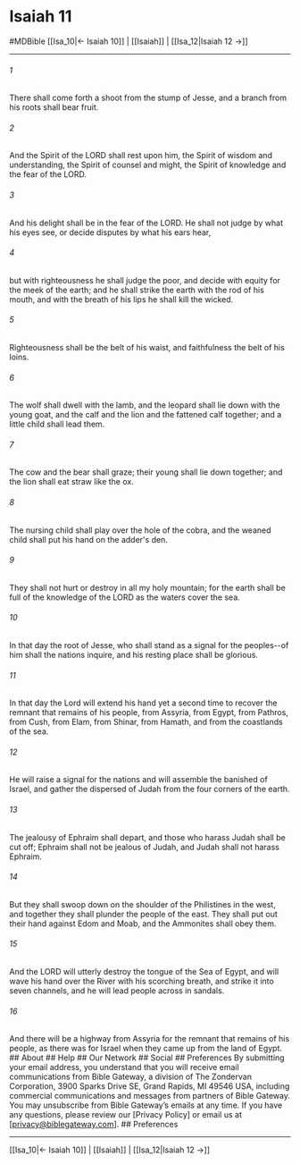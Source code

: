 # Isaiah 11
#MDBible
[[Isa_10|← Isaiah 10]] | [[Isaiah]] | [[Isa_12|Isaiah 12 →]]

***






###### 1 


There shall come forth a shoot from the stump of Jesse, and a branch from his roots shall bear fruit. 





###### 2 


And the Spirit of the LORD shall rest upon him, the Spirit of wisdom and understanding, the Spirit of counsel and might, the Spirit of knowledge and the fear of the LORD. 





###### 3 


And his delight shall be in the fear of the LORD. He shall not judge by what his eyes see, or decide disputes by what his ears hear, 





###### 4 


but with righteousness he shall judge the poor, and decide with equity for the meek of the earth; and he shall strike the earth with the rod of his mouth, and with the breath of his lips he shall kill the wicked. 





###### 5 


Righteousness shall be the belt of his waist, and faithfulness the belt of his loins. 





###### 6 


The wolf shall dwell with the lamb, and the leopard shall lie down with the young goat, and the calf and the lion and the fattened calf together; and a little child shall lead them. 





###### 7 


The cow and the bear shall graze; their young shall lie down together; and the lion shall eat straw like the ox. 





###### 8 


The nursing child shall play over the hole of the cobra, and the weaned child shall put his hand on the adder's den. 





###### 9 


They shall not hurt or destroy in all my holy mountain; for the earth shall be full of the knowledge of the LORD as the waters cover the sea. 





###### 10 


In that day the root of Jesse, who shall stand as a signal for the peoples--of him shall the nations inquire, and his resting place shall be glorious. 





###### 11 


In that day the Lord will extend his hand yet a second time to recover the remnant that remains of his people, from Assyria, from Egypt, from Pathros, from Cush, from Elam, from Shinar, from Hamath, and from the coastlands of the sea. 





###### 12 


He will raise a signal for the nations and will assemble the banished of Israel, and gather the dispersed of Judah from the four corners of the earth. 





###### 13 


The jealousy of Ephraim shall depart, and those who harass Judah shall be cut off; Ephraim shall not be jealous of Judah, and Judah shall not harass Ephraim. 





###### 14 


But they shall swoop down on the shoulder of the Philistines in the west, and together they shall plunder the people of the east. They shall put out their hand against Edom and Moab, and the Ammonites shall obey them. 





###### 15 


And the LORD will utterly destroy the tongue of the Sea of Egypt, and will wave his hand over the River with his scorching breath, and strike it into seven channels, and he will lead people across in sandals. 





###### 16 


And there will be a highway from Assyria for the remnant that remains of his people, as there was for Israel when they came up from the land of Egypt. ## About ## Help ## Our Network ## Social ## Preferences By submitting your email address, you understand that you will receive email communications from Bible Gateway, a division of The Zondervan Corporation, 3900 Sparks Drive SE, Grand Rapids, MI 49546 USA, including commercial communications and messages from partners of Bible Gateway. You may unsubscribe from Bible Gateway&rsquo;s emails at any time. If you have any questions, please review our [Privacy Policy] or email us at [privacy@biblegateway.com]. ## Preferences

***

[[Isa_10|← Isaiah 10]] | [[Isaiah]] | [[Isa_12|Isaiah 12 →]]
